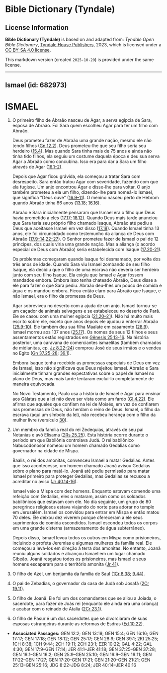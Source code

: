 # Bible Dictionary (Tyndale)

## License Information

**Bible Dictionary (Tyndale)** is based on and adapted from: _Tyndale Open Bible Dictionary_, [Tyndale House Publishers](https://tyndaleopenresources.com/), 2023, which is licensed under a [CC BY-SA 4.0 license](https://creativecommons.org/licenses/by-sa/4.0/legalcode.en).

This markdown version (created `2025-10-20`) is provided under the same license.



--------------------------------

## Ismael (id: 682973)

ISMAEL
======

1. O primeiro filho de Abraão nasceu de Agar, a serva egípcia de Sara, esposa de Abraão. Foi Sara quem escolheu Agar para ter um filho com Abraão.

    Deus prometeu fazer de Abraão uma grande nação, mesmo ele não tendo filhos ([Gn 12\.2](https://ref.ly/Gen12:2)). Deus prometeu\-lhe que seu filho seria seu herdeiro ([15\.4](https://ref.ly/Gen15:4)). Mas quando Sara tinha mais de 75 anos e ainda não tinha tido filhos, ela seguiu um costume daquela época e deu sua serva Agar a Abraão como concubina. Isso era para dar a Sara um filho através de Agar ([16\.1–2](https://ref.ly/Gen16:1-Gen16:2)).

    Depois que Agar ficou grávida, ela começou a tratar Sara com desrespeito. Sara então tratou Agar com severidade, fazendo com que ela fugisse. Um anjo encontrou Agar e disse\-lhe para voltar. O anjo também prometeu a ela um filho, dizendo\-lhe para nomeá\-lo Ismael, que significa "Deus ouve" ([16\.9–11](https://ref.ly/Gen16:9-Gen16:11)). O menino nasceu perto de Hebrom quando Abraão tinha 86 anos ([13\.18](https://ref.ly/Gen13:18); [16\.16](https://ref.ly/Gen16:16)).

    Abraão e Sara inicialmente pensaram que Ismael era o filho que Deus havia prometido a eles ([17\.17](https://ref.ly/Gen17:17); [18\.12](https://ref.ly/Gen18:12)). Quando Deus mais tarde anunciou que Sara teria seu próprio filho chamado Isaque, Abraão até pediu a Deus que aceitasse Ismael em vez disso ([17\.18](https://ref.ly/Gen17:18)). Quando Ismael tinha 13 anos, ele foi circuncidado como testemunho da aliança de Deus com Abraão ([17\.9–14,22–27](https://ref.ly/Gen17:9-Gen17:14,Gen17:22-Gen17:27)). O Senhor prometeu fazer de Ismael o pai de 12 príncipes, dos quais viria uma grande nação. Mas a aliança (o acordo especial de Deus com Abraão) seria estabelecida com Isaque ([17\.20](https://ref.ly/Gen17:20-Gen17:21)[\-](https://ref.ly/Gen17:9-Gen17:14,Gen17:22-Gen17:27)[21](https://ref.ly/Gen17:20-Gen17:21)).

    Os problemas começaram quando Isaque foi desmamado, por volta dos três anos de idade. Quando Sara viu Ismael zombando de seu filho Isaque, ela decidiu que o filho de uma escrava não deveria ser herdeiro junto com seu filho Isaque. Ela exigiu que Ismael e Agar fossem mandados embora. Embora isso tenha chateado Abraão, Deus disse a ele para fazer o que Sara pediu. Abraão deu\-lhes um pouco de comida e água e os mandou embora. Ficou então claro para Abraão que Isaque, e não Ismael, era o filho da promessa de Deus.

    Agar sobreviveu no deserto com a ajuda de um anjo. Ismael tornou\-se um caçador de animais selvagens e se estabeleceu no deserto de Parã. Ele se casou com uma mulher egípcia ([21\.20–21](https://ref.ly/Gen21:20-Gen21:21)). Não há muito mais escrito sobre ele, exceto que anos depois ele ajudou a enterrar Abraão ([25\.9](https://ref.ly/Gen25:9-Gen25:10)[\-](https://ref.ly/Gen21:20-Gen21:21)[10](https://ref.ly/Gen25:9-Gen25:10)). Ele também deu sua filha Maalate em casamento ([28\.9](https://ref.ly/Gen28:9)). Ismael morreu aos 137 anos ([25\.17](https://ref.ly/Gen25:17)). Os nomes de seus 12 filhos e seus assentamentos estão registrados em [Gênesis 25\.13](https://ref.ly/Gen25:13-Gen25:16)[\-](https://ref.ly/Gen21:20-Gen21:21)[16](https://ref.ly/Gen25:13-Gen25:16). Na história posterior, uma caravana de comerciantes ismaelitas (também chamados de midianitas, cp. [Jz 8\.22](https://ref.ly/Judg8:22-Judg8:24)[\-](https://ref.ly/Gen21:20-Gen21:21)[24](https://ref.ly/Judg8:22-Judg8:24)) comprou José de seus irmãos e o vendeu no Egito ([Gn 37\.25](https://ref.ly/Gen37:25-Gen37:28)[\-](https://ref.ly/Gen21:20-Gen21:21)[28](https://ref.ly/Gen37:25-Gen37:28); [39\.1](https://ref.ly/Gen39:1)).

    Embora Isaque tenha recebido as promessas especiais de Deus em vez de Ismael, isso não significava que Deus rejeitou Ismael. Abraão e Sara inicialmente tinham grandes expectativas sobre o papel de Ismael no plano de Deus, mas mais tarde tentaram excluí\-lo completamente de maneira equivocada.

    No Novo Testamento, Paulo usa a história de Ismael e Agar para ensinar aos Gálatas que a lei não deve ser vista como um fardo ([Gl 4\.22](https://ref.ly/Gal4:22)). Ele afirma que aqueles que confiam na lei de Moisés, em vez de confiarem nas promessas de Deus, não herdam o reino de Deus. Ismael, o filho da escrava (aqui um símbolo da lei), não recebeu herança com o filho da mulher livre (versículo [30](https://ref.ly/Gal4:30)).

2. Um membro da família real do rei Zedequias, através de seu pai Netanias e avô Elisama ([2Rs 25\.25](https://ref.ly/2Kgs25:25)). Esta história ocorre durante o período em que Babilônia controlava Judá. O rei babilônico Nabucodonosor nomeou um homem chamado Gedalias como governador na cidade de Mispa.

    Baalis, o rei dos amonitas, convenceu Ismael a matar Gedalias. Antes que isso acontecesse, um homem chamado Joanã avisou Gedalias sobre o plano para matá\-lo. Joanã até pediu permissão para matar Ismael primeiro para proteger Gedalias, mas Gedalias se recusou a acreditar no aviso ([Jr 40\.14](https://ref.ly/Jer40:14-Jer40:16)[\-](https://ref.ly/Gen21:20-Gen21:21)[16](https://ref.ly/Jer40:14-Jer40:16)).

    Ismael veio a Mispa com dez homens. Enquanto estavam comendo uma refeição com Gedalias, eles o mataram, assim como os soldados babilônicos que estavam com ele. No dia seguinte, um grupo de 80 peregrinos religiosos estava viajando do norte para adorar no templo em Jerusalém. Ismael os convidou para entrar em Mispa e então matou 70 deles. Ele deixou dez viverem porque ofereceram a ele seus suprimentos de comida escondidos. Ismael escondeu todos os corpos em uma grande cisterna (armazenamento de água subterrâneo).

    Depois disso, Ismael levou todos os outros em Mispa como prisioneiros, incluindo o profeta Jeremias e algumas mulheres da família real. Ele começou a levá\-los em direção à terra dos amonitas. No entanto, Joanã reuniu alguns soldados e alcançou Ismael em um lugar chamado Gibeão. Joanã resgatou todos os prisioneiros, mas Ismael e seus homens escaparam para o território amonita ([Jr 41](https://ref.ly/Jer41:1-Jer41:18)).

3. O filho de Azel, um benjamita da família de Saul ([1Cr 8\.38](https://ref.ly/1Chr8:38); [9\.44](https://ref.ly/1Chr9:44)).
4. O pai de Zebadias, o governador da casa de Judá sob Josafá ([2Cr 19\.11](https://ref.ly/2Chr19:11)).
5. O filho de Joanã. Ele foi um dos comandantes que se aliou a Joiada, o sacerdote, para fazer de Joás rei (enquanto ele ainda era uma criança) e acabar com o reinado de Atalia ([2Cr 23\.1](https://ref.ly/2Chr23:1)).
6. O filho de Pasur é um dos sacerdotes que se divorciaram de suas esposas estrangeiras durante as reformas de Esdras ([Ed 10\.22](https://ref.ly/Ezra10:22)).

* **Associated Passages:** GEN 12:2; GEN 13:18; GEN 15:4; GEN 16:16; GEN 17:17; GEN 17:18; GEN 18:12; GEN 25:17; GEN 28:9; GEN 39:1; 2KI 25:25; 1CH 8:38; 1CH 9:44; 2CH 19:11; 2CH 23:1; EZR 10:22; GAL 4:22; GAL 4:30; GEN 17:9–GEN 17:14; JER 41:1–JER 41:18; GEN 37:25–GEN 37:28; GEN 16:1–GEN 16:2; GEN 25:9–GEN 25:10; GEN 16:9–GEN 16:11; GEN 17:22–GEN 17:27; GEN 17:20–GEN 17:21; GEN 21:20–GEN 21:21; GEN 25:13–GEN 25:16; JDG 8:22–JDG 8:24; JER 40:14–JER 40:16

